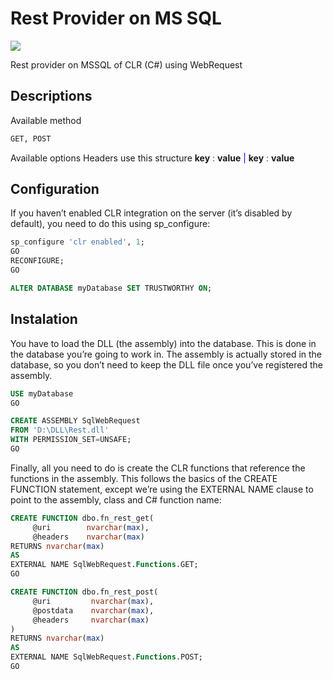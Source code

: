 # Rest Provider on MS SQL

![](https://www.handybackup.net/images/icons/mssql-backup.png)

Rest provider on MSSQL of CLR (C#) using WebRequest
## Descriptions
Available method
```html
GET, POST
```
Available options
Headers 
    use this structure <b>key</b> <span style='color:red'> : </span>  <b>value</b> <font color="blue"> | </font> <b>key</b> <span style='color:red'> : </span>  <b>value</b>


## Configuration
If you haven’t enabled CLR integration on the server (it’s disabled by default), you need to do this using sp_configure:
```sql
sp_configure 'clr enabled', 1;
GO
RECONFIGURE;
GO

ALTER DATABASE myDatabase SET TRUSTWORTHY ON;

```

## Instalation
You have to load the DLL (the assembly) into the database. This is done in the database you’re going to work in. The assembly is actually stored in the database, so you don’t need to keep the DLL file once you’ve registered the assembly.
```sql
USE myDatabase
GO

CREATE ASSEMBLY SqlWebRequest
FROM 'D:\DLL\Rest.dll'
WITH PERMISSION_SET=UNSAFE;
GO

```

Finally, all you need to do is create the CLR functions that reference the functions in the assembly. This follows the basics of the CREATE FUNCTION statement, except we’re using the EXTERNAL NAME clause to point to the assembly, class and C# function name:
```sql
CREATE FUNCTION dbo.fn_rest_get(
     @uri        nvarchar(max),
     @headers    nvarchar(max)
RETURNS nvarchar(max)
AS
EXTERNAL NAME SqlWebRequest.Functions.GET;
GO

CREATE FUNCTION dbo.fn_rest_post(
     @uri         nvarchar(max),
     @postdata    nvarchar(max),
     @headers     nvarchar(max)
)
RETURNS nvarchar(max)
AS
EXTERNAL NAME SqlWebRequest.Functions.POST;
GO
```

